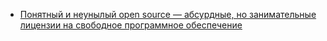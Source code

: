 - [Понятный и неунылый open source — абсурдные, но занимательные лицензии на свободное программное обеспечение](https://habr.com/ru/articles/798777/)